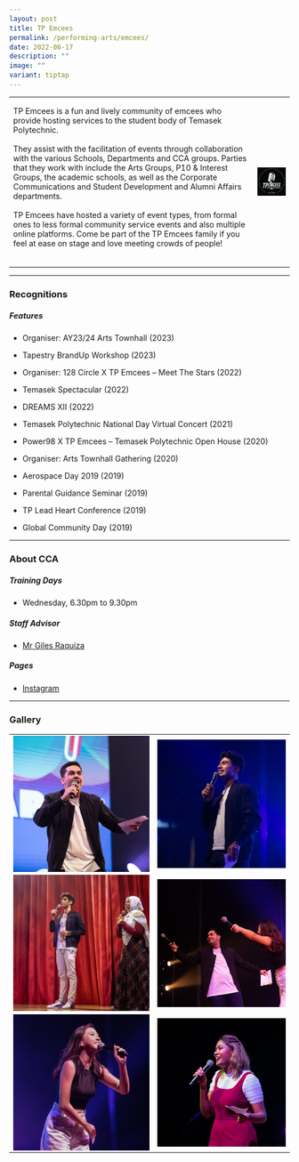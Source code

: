 ```yaml
---
layout: post
title: TP Emcees
permalink: /performing-arts/emcees/
date: 2022-06-17
description: ""
image: ""
variant: tiptap
---
```

<table style="minWidth: 50px">
<colgroup>
<col>
<col>
</colgroup>
<tbody>
<tr>
<td rowspan="1" colspan="1">
<p>TP Emcees is a fun and lively community of emcees who provide hosting
services to the student body of Temasek Polytechnic.
<br>
<br>They assist with the facilitation of events through collaboration with
the various Schools, Departments and CCA groups. Parties that they work
with include the Arts Groups, P10 &amp; Interest Groups, the academic schools,
as well as the Corporate Communications and Student Development and Alumni
Affairs departments.
<br>
<br>TP Emcees have hosted a variety of event types, from formal ones to less
formal community service events and also multiple online platforms. Come
be part of the TP Emcees family if you feel at ease on stage and love meeting
crowds of people!
<br>
<br>
</p>
</td>
<td rowspan="1" colspan="1">
<div class="isomer-image-wrapper">
<img style="display:block;margin-left:auto;margin-right:auto;" height="auto" width="100%" alt="Emcees" src="/images/Arts/Emcees/Emcees_logo.png">
</div>
</td>
</tr>
</tbody>
</table>
<hr>
<h3>Recognitions</h3>
<h5>Features</h5>
<ul data-tight="true" class="tight">
<li>
<p>Organiser: AY23/24 Arts Townhall (2023)</p>
</li>
<li>
<p>Tapestry BrandUp Workshop (2023)</p>
</li>
<li>
<p>Organiser: 128 Circle X TP Emcees – Meet The Stars (2022)</p>
</li>
<li>
<p>Temasek Spectacular (2022)</p>
</li>
<li>
<p>DREAMS XII (2022)</p>
</li>
<li>
<p>Temasek Polytechnic National Day Virtual Concert (2021)</p>
</li>
<li>
<p>Power98 X TP Emcees – Temasek Polytechnic Open House (2020)</p>
</li>
<li>
<p>Organiser: Arts Townhall Gathering (2020)</p>
</li>
<li>
<p>Aerospace Day 2019 (2019)</p>
</li>
<li>
<p>Parental Guidance Seminar (2019)</p>
</li>
<li>
<p>TP Lead Heart Conference (2019)</p>
</li>
<li>
<p>Global Community Day (2019)</p>
</li>
</ul>
<hr>
<h3>About CCA</h3>
<h5>Training Days</h5>
<ul data-tight="true" class="tight">
<li>
<p>Wednesday, 6.30pm to 9.30pm</p>
</li>
</ul>
<h5>Staff Advisor</h5>
<ul data-tight="true" class="tight">
<li>
<p><a href="mailto:Giles_RAQUIZA@tp.edu.sg" rel="noopener noreferrer nofollow" target="_blank">Mr Giles Raquiza</a>
<br>
</p>
</li>
</ul>
<h5>Pages</h5>
<ul data-tight="true" class="tight">
<li>
<p><a href="https://www.instagram.com/tpemcees" rel="noopener noreferrer nofollow" target="_blank">Instagram</a>
</p>
</li>
</ul>
<hr>
<h3>Gallery</h3>
<table style="minWidth: 50px">
<colgroup>
<col>
<col>
</colgroup>
<tbody>
<tr>
<td rowspan="1" colspan="1">
<div class="isomer-image-wrapper">
<img style="display:block;margin-left:auto;margin-right:auto;" height="auto" width="100%" alt="Emcees" src="/images/Arts/Emcees/Emcees_pic_1-v2.jpg">
</div>
</td>
<td rowspan="1" colspan="1">
<div class="isomer-image-wrapper">
<img style="display:block;margin-left:auto;margin-right:auto;" height="auto" width="100%" alt="Emcees" src="/images/Arts/Emcees/Emcees_pic_2-v2.jpg">
</div>
</td>
</tr>
<tr>
<td rowspan="1" colspan="1">
<div class="isomer-image-wrapper">
<img style="display:block;margin-left:auto;margin-right:auto;" height="auto" width="100%" alt="Emcees" src="/images/Arts/Emcees/Emcees_pic_3.jpg">
</div>
</td>
<td rowspan="1" colspan="1">
<div class="isomer-image-wrapper">
<img style="display:block;margin-left:auto;margin-right:auto;" height="auto" width="100%" alt="Emcees" src="/images/Arts/Emcees/Emcees_pic_4.jpg">
</div>
</td>
</tr>
<tr>
<td rowspan="1" colspan="1">
<div class="isomer-image-wrapper">
<img style="display:block;margin-left:auto;margin-right:auto;" height="auto" width="100%" alt="Emcees" src="/images/Arts/Emcees/Emcees_pic_5.jpg">
</div>
</td>
<td rowspan="1" colspan="1">
<div class="isomer-image-wrapper">
<img style="display:block;margin-left:auto;margin-right:auto;" height="auto" width="100%" alt="Emcees" src="/images/Arts/Emcees/Emcees_pic_6.jpg">
</div>
</td>
</tr>
</tbody>
</table>
<p></p>